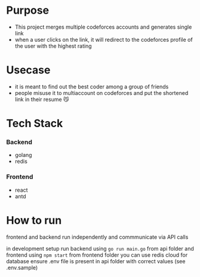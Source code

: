 # Purpose

- This project merges multiple codeforces accounts and generates single link
- when a user clicks on the link, it will redirect to the codeforces profile of the user with the highest rating

# Usecase
- it is meant to find out the best coder among a group of friends
- people misuse it to multiaccount on codeforces and put the shortened link in their resume 😼

# Tech Stack

### Backend

- golang
- redis

### Frontend

- react
- antd

# How to run
frontend and backend run independently and commmunicate via API calls

in development setup run backend using `go run main.go` from api folder
and frontend using `npm start` from frontend folder
you can use redis cloud for database
ensure .env file is present in api folder with correct values (see .env.sample)
